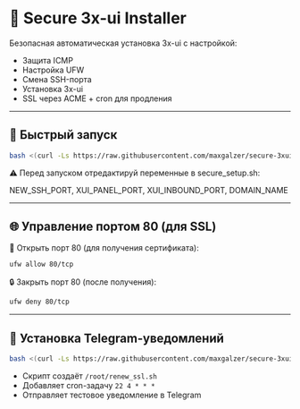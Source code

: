 # 🔐 Secure 3x-ui Installer

Безопасная автоматическая установка 3x-ui с настройкой:

- Защита ICMP
- Настройка UFW
- Смена SSH-порта
- Установка 3x-ui
- SSL через ACME + cron для продления

---

## 🚀 Быстрый запуск

```bash
bash <(curl -Ls https://raw.githubusercontent.com/maxgalzer/secure-3xui-installer/main/secure_setup.sh)
```
⚠️ Перед запуском отредактируй переменные в secure_setup.sh:

NEW_SSH_PORT, XUI_PANEL_PORT, XUI_INBOUND_PORT, DOMAIN_NAME

---

## 🌐 Управление портом 80 (для SSL)

📖 Открыть порт 80 (для получения сертификата):

```bash
ufw allow 80/tcp
```

🔒 Закрыть порт 80 (после получения):

```bash
ufw deny 80/tcp
```

---

## 🔔 Установка Telegram-уведомлений

```bash
bash <(curl -Ls https://raw.githubusercontent.com/maxgalzer/secure-3xui-installer/main/install_notifier.sh)
```

- Скрипт создаёт `/root/renew_ssl.sh`
- Добавляет cron-задачу `22 4 * * *`
- Отправляет тестовое уведомление в Telegram
